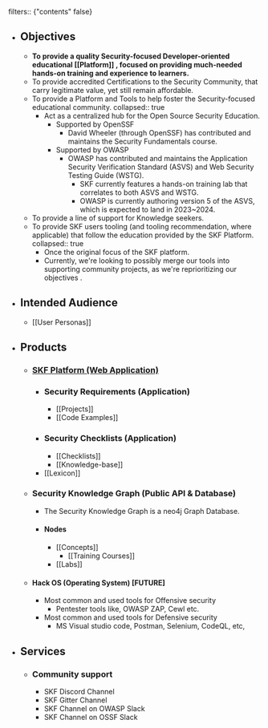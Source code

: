 filters:: {"contents" false}

- ## Objectives
	- **To provide a quality Security-focused Developer-oriented educational [[Platform]] , focused on providing much-needed hands-on training and experience to learners.**
	- To provide accredited Certifications to the Security Community, that carry legitimate value, yet still remain affordable.
	- To provide a Platform and Tools to help foster the Security-focused educational community.
	  collapsed:: true
		- Act as a centralized hub for the Open Source Security Education.
			- Supported by OpenSSF
				- David Wheeler (through OpenSSF) has contributed and maintains the Security Fundamentals course.
			- Supported by OWASP
				- OWASP has contributed and maintains the Application Security Verification Standard (ASVS) and Web Security Testing Guide (WSTG).
					- SKF currently features a hands-on training lab that correlates to both ASVS and WSTG.
					- OWASP is currently authoring version 5 of the ASVS, which is expected to land in 2023~2024.
	- To provide a line of support for Knowledge seekers.
	- To provide SKF users tooling (and tooling recommendation, where applicable) that follow the education provided by the SKF Platform.
	  collapsed:: true
		- Once the original focus of the SKF platform.
		- Currently, we're looking to possibly merge our tools into supporting community projects, as we're reprioritizing our objectives .
- ## Intended Audience
	- [[User Personas]]
- ## Products
	- ### [SKF Platform  (Web Application)]([[Platform]])
		- ### Security Requirements (Application)
			- [[Projects]]
			- [[Code Examples]]
		- ### Security Checklists (Application)
			- [[Checklists]]
			- [[Knowledge-base]]
		- [[Lexicon]]
	- ### Security Knowledge Graph (Public API & Database)
		- The Security Knowledge Graph is a neo4j Graph Database.
		- #### Nodes
			- [[Concepts]]
				- [[Training Courses]]
			- [[Labs]]
	- #### Hack OS (Operating System) [FUTURE]
		- Most common and used tools for Offensive security
			- Pentester tools like, OWASP ZAP, Cewl etc.
		- Most common and used tools for Defensive security
			- MS Visual studio code, Postman, Selenium, CodeQL, etc,
- ## Services
	- ### Community support
		- SKF Discord Channel
		- SKF Gitter Channel
		- SKF Channel on OWASP Slack
		- SKF Channel on OSSF Slack